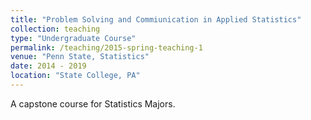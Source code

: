 ```yaml
---
title: "Problem Solving and Commiunication in Applied Statistics"
collection: teaching
type: "Undergraduate Course"
permalink: /teaching/2015-spring-teaching-1
venue: "Penn State, Statistics"
date: 2014 - 2019
location: "State College, PA"
---
```


A capstone course for Statistics Majors. 
